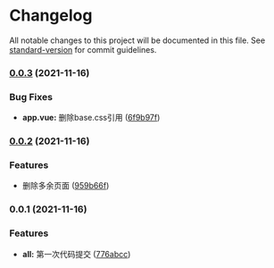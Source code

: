 # Changelog

All notable changes to this project will be documented in this file. See [standard-version](https://github.com/conventional-changelog/standard-version) for commit guidelines.

### [0.0.3](https://github.com/KinVen-Lee/better-learn/compare/v0.0.2...v0.0.3) (2021-11-16)


### Bug Fixes

* **app.vue:** 删除base.css引用 ([6f9b97f](https://github.com/KinVen-Lee/better-learn/commit/6f9b97f355a31256db758af8df9f98dcad671141))

### [0.0.2](https://github.com/KinVen-Lee/better-learn/compare/v0.0.1...v0.0.2) (2021-11-16)


### Features

* 删除多余页面 ([959b66f](https://github.com/KinVen-Lee/better-learn/commit/959b66fb5be01a7cfc332c79c09c2283b049dcd4))

### 0.0.1 (2021-11-16)


### Features

* **all:** 第一次代码提交 ([776abcc](https://github.com/KinVen-Lee/better-learn/commit/776abccbab597a5d097290bfc66aefec7c2c49c6))
